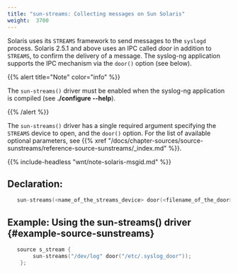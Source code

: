 ```yaml
---
title: "sun-streams: Collecting messages on Sun Solaris"
weight:  3700
---
```

<!-- DISCLAIMER: This file is based on the syslog-ng Open Source Edition documentation https://github.com/balabit/syslog-ng-ose-guides/commit/2f4a52ee61d1ea9ad27cb4f3168b95408fddfdf2 and is used under the terms of The syslog-ng Open Source Edition Documentation License. The file has been modified by Axoflow. -->

Solaris uses its `STREAMS` framework to send messages to the `syslogd` process. Solaris 2.5.1 and above uses an IPC called *door* in addition to `STREAMS`, to confirm the delivery of a message. The syslog-ng application supports the IPC mechanism via the `door()` option (see below).

{{% alert title="Note" color="info" %}}

The `sun-streams()` driver must be enabled when the syslog-ng application is compiled (see **./configure --help**).

{{% /alert %}}

The `sun-streams()` driver has a single required argument specifying the `STREAMS` device to open, and the `door()` option. For the list of available optional parameters, see {{% xref "/docs/chapter-sources/source-sunstreams/reference-source-sunstreams/_index.md" %}}.

{{% include-headless "wnt/note-solaris-msgid.md" %}}


## Declaration:

```c
   sun-streams(<name_of_the_streams_device> door(<filename_of_the_door>));

```



## Example: Using the sun-streams() driver {#example-source-sunstreams}

```c
   source s_stream {
        sun-streams("/dev/log" door("/etc/.syslog_door"));
    };

```

